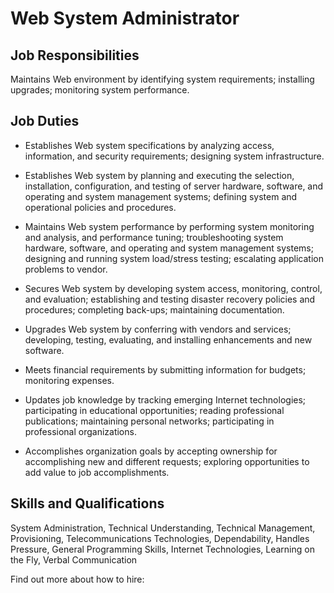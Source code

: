 # Web System Administrator

## Job Responsibilities

Maintains Web environment by identifying system requirements; installing upgrades; monitoring system performance.

## Job Duties

* Establishes Web system specifications by analyzing access, information, and security requirements; designing system infrastructure.

* Establishes Web system by planning and executing the selection, installation, configuration, and testing of server hardware, software, and operating and system management systems; defining system and operational policies and procedures.

* Maintains Web system performance by performing system monitoring and analysis, and performance tuning; troubleshooting system hardware, software, and operating and system management systems; designing and running system load/stress testing; escalating application problems to vendor.

* Secures Web system by developing system access, monitoring, control, and evaluation; establishing and testing disaster recovery policies and procedures; completing back-ups; maintaining documentation.

* Upgrades Web system by conferring with vendors and services; developing, testing, evaluating, and installing enhancements and new software.

* Meets financial requirements by submitting information for budgets; monitoring expenses.

* Updates job knowledge by tracking emerging Internet technologies; participating in educational opportunities; reading professional publications; maintaining personal networks; participating in professional organizations.

* Accomplishes organization goals by accepting ownership for accomplishing new and different requests; exploring opportunities to add value to job accomplishments.

## Skills and Qualifications

System Administration, Technical Understanding, Technical Management, Provisioning, Telecommunications Technologies, Dependability, Handles Pressure, General Programming Skills, Internet Technologies, Learning on the Fly, Verbal Communication

Find out more about how to hire:
